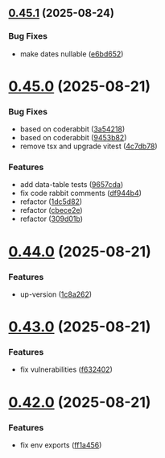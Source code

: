 ## [0.45.1](https://github.com/incmixlabs/utils/compare/v0.45.0...v0.45.1) (2025-08-24)


### Bug Fixes

* make dates nullable ([e6bd652](https://github.com/incmixlabs/utils/commit/e6bd652021920650aea81a997d9794e9abc677d9))



# [0.45.0](https://github.com/incmixlabs/utils/compare/v0.44.0...v0.45.0) (2025-08-21)


### Bug Fixes

* based on coderabbit ([3a54218](https://github.com/incmixlabs/utils/commit/3a5421889352d4773b1bc1ef8fdeef41a9e3dc65))
* based on coderabbit ([9453b82](https://github.com/incmixlabs/utils/commit/9453b827b008a6f8a10a6702558d503d6c3f05f4))
* remove tsx and upgrade vitest ([4c7db78](https://github.com/incmixlabs/utils/commit/4c7db7898bd01e8a97156b2a870c64a6d9b42da2))


### Features

* add data-table tests ([9657cda](https://github.com/incmixlabs/utils/commit/9657cda0f0062a7f8b185d9fab0f802c75cef64f))
* fix code rabbit comments ([df944b4](https://github.com/incmixlabs/utils/commit/df944b4f040b84dfabfe5efdd9b2776a05f0f395))
* refactor ([1dc5d82](https://github.com/incmixlabs/utils/commit/1dc5d82c5223ac19f28a5fe4aa8a35938533be37))
* refactor ([cbece2e](https://github.com/incmixlabs/utils/commit/cbece2e7ed774d3235ad873574ec0064b1926965))
* refactor ([309d01b](https://github.com/incmixlabs/utils/commit/309d01b2ee9b275e9d77675246487d32eefa535a))



# [0.44.0](https://github.com/incmixlabs/utils/compare/v0.43.0...v0.44.0) (2025-08-21)


### Features

* up-version ([1c8a262](https://github.com/incmixlabs/utils/commit/1c8a2625c2b438158f4d7446b1b81b4eef46bd0c))



# [0.43.0](https://github.com/incmixlabs/utils/compare/v0.42.0...v0.43.0) (2025-08-21)


### Features

* fix vulnerabilities ([f632402](https://github.com/incmixlabs/utils/commit/f6324026cd48e493ae49c4426f21a64f8a49a7a1))



# [0.42.0](https://github.com/incmixlabs/utils/compare/v0.41.0...v0.42.0) (2025-08-21)


### Features

* fix env exports ([ff1a456](https://github.com/incmixlabs/utils/commit/ff1a456e8e339ab502f79b7b0ffc09d8ef6a2fed))



